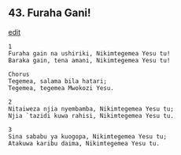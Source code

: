 ## 43. Furaha Gani!
[edit](https://docs.google.com/document/d/1_Iv1P60VPlyxnff4RZOeh3LgTExXpbJ%2D/edit?mode=html)




    1
    Furaha gain na ushiriki, Nikimtegemea Yesu tu!
    Baraka gain, tena amani, Nikimtegemea Yesu tu!

    Chorus
    Tegemea, salama bila hatari;
    Tegemea, tegemea Mwokozi Yesu.

    2
    Nitaiweza njia nyembamba, Nikimtegemea Yesu tu;
    Njia `tazidi kuwa rahisi, Nikimtegemea Yesu tu.

    3
    Sina sababu ya kuogopa, Nikimtegemea Yesu tu;
    Atakuwa karibu daima, Nikimtegemea Yesu tu.


